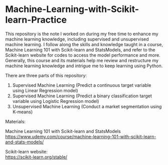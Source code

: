 # Machine-Learning-with-Scikit-learn-Practice

This repository is the note I worked on during my free time to enhance my machine learning knowledge, including supervised and unsupervised machine learning. I follow along the skills and knowledge taught in a course, Machine Learning 101 with Scikit-learn and StatsModels, and refer to the Scikit-learn website for codes to access the model performance and more. Generally, this course and its materials help me review and restructure my machine learning knowledge and intrigue me to keep learning using Python. <br>

There are three parts of this repository: <br>
1) Supervised Machine Learning (Predict a continuous target variable using Linear Regression model)<br>
2) Supervised Machine Learning (Predict a binary classification target variable using Logistic Regression model)<br>
3) Unsupervised Machine Learning (Conduct a market segmentation using K-means) <br>

Materials:<br>

Machine Learning 101 with Scikit-learn and StatsModels<br>
https://www.udemy.com/course/machine-learning-101-with-scikit-learn-and-stats-models/ <br>

Scikit-learn website:<br>
https://scikit-learn.org/stable/
